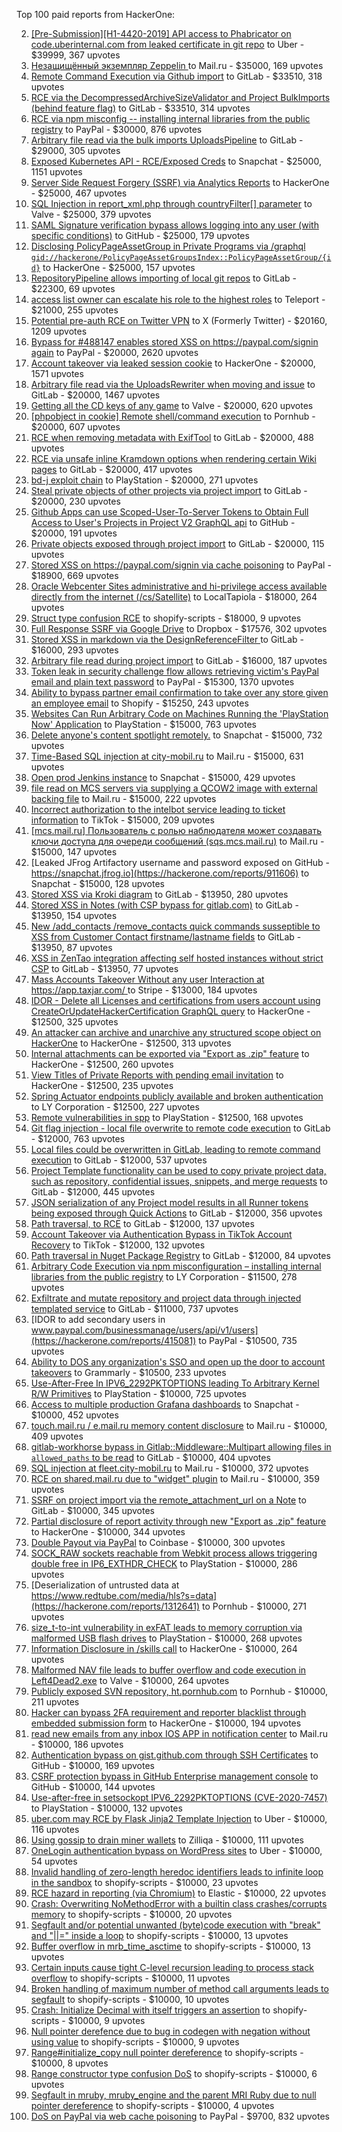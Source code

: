 Top 100 paid reports from HackerOne:

2. [[Pre-Submission][H1-4420-2019] API access to Phabricator on code.uberinternal.com from leaked certificate in git repo](https://hackerone.com/reports/591813) to Uber - $39999, 367 upvotes
3. [Незащищённый экземпляр Zeppelin ](https://hackerone.com/reports/992564) to Mail.ru - $35000, 169 upvotes
4. [Remote Command Execution via Github import](https://hackerone.com/reports/1679624) to GitLab - $33510, 318 upvotes
5. [RCE via the DecompressedArchiveSizeValidator and Project BulkImports (behind feature flag)](https://hackerone.com/reports/1609965) to GitLab - $33510, 314 upvotes
6. [RCE via npm misconfig -- installing internal libraries from the public registry](https://hackerone.com/reports/925585) to PayPal - $30000, 876 upvotes
7. [Arbitrary file read  via the bulk imports UploadsPipeline](https://hackerone.com/reports/1439593) to GitLab - $29000, 305 upvotes
8. [Exposed Kubernetes API - RCE/Exposed Creds](https://hackerone.com/reports/455645) to Snapchat - $25000, 1151 upvotes
9. [Server Side Request Forgery (SSRF) via Analytics Reports](https://hackerone.com/reports/2262382) to HackerOne - $25000, 467 upvotes
10. [SQL Injection in report_xml.php through countryFilter[] parameter](https://hackerone.com/reports/383127) to Valve - $25000, 379 upvotes
11. [SAML Signature verification bypass allows logging into any user (with specific conditions)](https://hackerone.com/reports/2579939) to GitHub - $25000, 179 upvotes
12. [Disclosing  PolicyPageAssetGroup in Private Programs via /graphql `gid://hackerone/PolicyPageAssetGroupsIndex::PolicyPageAssetGroup/{id}`](https://hackerone.com/reports/1618347) to HackerOne - $25000, 157 upvotes
13. [RepositoryPipeline allows importing of local git repos](https://hackerone.com/reports/1685822) to GitLab - $22300, 69 upvotes
14. [access list owner can escalate his role to the highest roles](https://hackerone.com/reports/2281075) to Teleport - $21000, 255 upvotes
15. [Potential pre-auth RCE on Twitter VPN](https://hackerone.com/reports/591295) to X (Formerly Twitter) - $20160, 1209 upvotes
16. [Bypass for #488147 enables stored XSS on https://paypal.com/signin again](https://hackerone.com/reports/510152) to PayPal - $20000, 2620 upvotes
17. [Account takeover via leaked session cookie](https://hackerone.com/reports/745324) to HackerOne - $20000, 1571 upvotes
18. [Arbitrary file read via the UploadsRewriter when moving and issue](https://hackerone.com/reports/827052) to GitLab - $20000, 1467 upvotes
19. [Getting all the CD keys of any game](https://hackerone.com/reports/391217) to Valve - $20000, 620 upvotes
20. [[phpobject in cookie] Remote shell/command execution](https://hackerone.com/reports/141956) to Pornhub - $20000, 607 upvotes
21. [RCE when removing metadata with ExifTool](https://hackerone.com/reports/1154542) to GitLab - $20000, 488 upvotes
22. [RCE via unsafe inline Kramdown options when rendering certain Wiki pages](https://hackerone.com/reports/1125425) to GitLab - $20000, 417 upvotes
23. [bd-j exploit chain](https://hackerone.com/reports/1379975) to PlayStation - $20000, 271 upvotes
24. [Steal private objects of other projects via project import](https://hackerone.com/reports/743953) to GitLab - $20000, 230 upvotes
25. [Github Apps can use Scoped-User-To-Server Tokens to Obtain Full Access to User's Projects in Project V2 GraphQL api](https://hackerone.com/reports/1711938) to GitHub - $20000, 191 upvotes
26. [Private objects exposed through project import](https://hackerone.com/reports/767770) to GitLab - $20000, 115 upvotes
27. [Stored XSS on https://paypal.com/signin via cache poisoning](https://hackerone.com/reports/488147) to PayPal - $18900, 669 upvotes
28. [Oracle Webcenter Sites administrative and hi-privilege access available directly from the internet (/cs/Satellite)](https://hackerone.com/reports/170532) to LocalTapiola - $18000, 264 upvotes
29. [Struct type confusion RCE](https://hackerone.com/reports/181879) to shopify-scripts - $18000, 9 upvotes
30. [Full Response SSRF via Google Drive](https://hackerone.com/reports/1406938) to Dropbox - $17576, 302 upvotes
31. [Stored XSS in markdown via the DesignReferenceFilter ](https://hackerone.com/reports/1212067) to GitLab - $16000, 293 upvotes
32. [Arbitrary file read during project import](https://hackerone.com/reports/1132378) to GitLab - $16000, 187 upvotes
33. [Token leak in security challenge flow allows retrieving victim's PayPal email and plain text password](https://hackerone.com/reports/739737) to PayPal - $15300, 1370 upvotes
34. [Ability to bypass partner email confirmation to take over any store given an employee email](https://hackerone.com/reports/300305) to Shopify - $15250, 243 upvotes
35. [Websites Can Run Arbitrary Code on Machines Running the 'PlayStation Now' Application](https://hackerone.com/reports/873614) to PlayStation - $15000, 763 upvotes
36. [Delete anyone's content spotlight remotely.](https://hackerone.com/reports/1819832) to Snapchat - $15000, 732 upvotes
37. [Time-Based SQL injection at city-mobil.ru](https://hackerone.com/reports/868436) to Mail.ru - $15000, 631 upvotes
38. [Open prod Jenkins instance](https://hackerone.com/reports/231460) to Snapchat - $15000, 429 upvotes
39. [file read on MCS servers via supplying a QCOW2 image with external backing file](https://hackerone.com/reports/1024899) to Mail.ru - $15000, 222 upvotes
40. [Incorrect authorization to the intelbot service leading to ticket information](https://hackerone.com/reports/1328546) to TikTok - $15000, 209 upvotes
41. [[mcs.mail.ru] Пользователь с ролью наблюдателя может создавать ключи доступа для очереди сообщений (sqs.mcs.mail.ru)](https://hackerone.com/reports/1177451) to Mail.ru - $15000, 147 upvotes
42. [Leaked JFrog Artifactory  username and password exposed on GitHub - https://snapchat.jfrog.io](https://hackerone.com/reports/911606) to Snapchat - $15000, 128 upvotes
43. [Stored XSS via Kroki diagram](https://hackerone.com/reports/1731349) to GitLab - $13950, 280 upvotes
44. [Stored XSS in Notes (with CSP bypass for gitlab.com)](https://hackerone.com/reports/1481207) to GitLab - $13950, 154 upvotes
45. [New /add_contacts /remove_contacts quick commands susseptible to XSS from Customer Contact firstname/lastname fields](https://hackerone.com/reports/1578400) to GitLab - $13950, 87 upvotes
46. [XSS in ZenTao integration affecting self hosted instances without strict CSP](https://hackerone.com/reports/1542510) to GitLab - $13950, 77 upvotes
47. [Mass Accounts Takeover Without any user Interaction  at https://app.taxjar.com/ ](https://hackerone.com/reports/1685970) to Stripe - $13000, 184 upvotes
48. [IDOR - Delete all Licenses and certifications from users account using CreateOrUpdateHackerCertification GraphQL query](https://hackerone.com/reports/2122671) to HackerOne - $12500, 325 upvotes
49. [An attacker can archive and unarchive any structured scope object on HackerOne](https://hackerone.com/reports/1501611) to HackerOne - $12500, 313 upvotes
50. [Internal attachments can be exported via "Export as .zip" feature](https://hackerone.com/reports/186230) to HackerOne - $12500, 260 upvotes
51. [View Titles of Private Reports with pending email invitation](https://hackerone.com/reports/2312029) to HackerOne - $12500, 235 upvotes
52. [Spring Actuator endpoints publicly available and broken authentication](https://hackerone.com/reports/838635) to LY Corporation - $12500, 227 upvotes
53. [Remote vulnerabilities in spp](https://hackerone.com/reports/2177925) to PlayStation - $12500, 168 upvotes
54. [Git flag injection - local file overwrite to remote code execution](https://hackerone.com/reports/658013) to GitLab - $12000, 763 upvotes
55. [Local files could be overwritten in GitLab, leading to remote command execution](https://hackerone.com/reports/587854) to GitLab - $12000, 537 upvotes
56. [Project Template functionality can be used to copy private project data, such as repository, confidential issues, snippets, and merge requests](https://hackerone.com/reports/689314) to GitLab - $12000, 445 upvotes
57. [JSON serialization of any Project model results in all Runner tokens being exposed through Quick Actions](https://hackerone.com/reports/509924) to GitLab - $12000, 356 upvotes
58. [Path traversal, to RCE](https://hackerone.com/reports/733072) to GitLab - $12000, 137 upvotes
59. [Account Takeover via Authentication Bypass in TikTok Account Recovery](https://hackerone.com/reports/2443228) to TikTok - $12000, 132 upvotes
60. [Path traversal in Nuget Package Registry](https://hackerone.com/reports/822262) to GitLab - $12000, 84 upvotes
61. [Arbitrary Code Execution via npm misconfiguration – installing internal libraries from the public registry](https://hackerone.com/reports/1043385) to LY Corporation - $11500, 278 upvotes
62. [Exfiltrate and mutate repository and project data through injected templated service](https://hackerone.com/reports/446585) to GitLab - $11000, 737 upvotes
63. [IDOR to add secondary users in www.paypal.com/businessmanage/users/api/v1/users](https://hackerone.com/reports/415081) to PayPal - $10500, 735 upvotes
64. [Ability to DOS any organization's SSO and open up the door to account takeovers](https://hackerone.com/reports/976603) to Grammarly - $10500, 233 upvotes
65. [Use-After-Free In IPV6_2292PKTOPTIONS leading To Arbitrary Kernel R/W Primitives](https://hackerone.com/reports/826026) to PlayStation - $10000, 725 upvotes
66. [Access to multiple production Grafana dashboards](https://hackerone.com/reports/663628) to Snapchat - $10000, 452 upvotes
67. [touch.mail.ru / e.mail.ru memory content disclosure](https://hackerone.com/reports/513236) to Mail.ru - $10000, 409 upvotes
68. [gitlab-workhorse bypass in Gitlab::Middleware::Multipart allowing files in `allowed_paths` to be read](https://hackerone.com/reports/850447) to GitLab - $10000, 404 upvotes
69. [SQL injection at fleet.city-mobil.ru](https://hackerone.com/reports/881901) to Mail.ru - $10000, 372 upvotes
70. [RCE on shared.mail.ru due to "widget" plugin](https://hackerone.com/reports/518637) to Mail.ru - $10000, 359 upvotes
71. [SSRF on project import via the remote_attachment_url on a Note](https://hackerone.com/reports/826361) to GitLab - $10000, 345 upvotes
72. [Partial disclosure of report activity through new "Export as .zip" feature](https://hackerone.com/reports/182358) to HackerOne - $10000, 344 upvotes
73. [Double Payout via PayPal](https://hackerone.com/reports/307239) to Coinbase - $10000, 300 upvotes
74. [SOCK_RAW sockets reachable from Webkit process allows triggering double free in IP6_EXTHDR_CHECK](https://hackerone.com/reports/943231) to PlayStation - $10000, 286 upvotes
75. [Deserialization of untrusted data at https://www.redtube.com/media/hls?s=data](https://hackerone.com/reports/1312641) to Pornhub - $10000, 271 upvotes
76. [size_t-to-int vulnerability in exFAT leads to memory corruption via malformed USB flash drives](https://hackerone.com/reports/1340942) to PlayStation - $10000, 268 upvotes
77. [Information Disclosure in /skills call](https://hackerone.com/reports/188719) to HackerOne - $10000, 264 upvotes
78. [Malformed NAV file leads to buffer overflow and code execution in Left4Dead2.exe](https://hackerone.com/reports/542180) to Valve - $10000, 264 upvotes
79. [Publicly exposed SVN repository, ht.pornhub.com](https://hackerone.com/reports/72243) to Pornhub - $10000, 211 upvotes
80. [Hacker can bypass 2FA requirement and reporter blacklist through embedded submission form](https://hackerone.com/reports/418767) to HackerOne - $10000, 194 upvotes
81. [read new emails from any inbox IOS APP in notification center](https://hackerone.com/reports/977212) to Mail.ru - $10000, 186 upvotes
82. [Authentication bypass on gist.github.com through SSH Certificates](https://hackerone.com/reports/1901040) to GitHub - $10000, 169 upvotes
83. [CSRF protection bypass in GitHub Enterprise management console](https://hackerone.com/reports/1497169) to GitHub - $10000, 144 upvotes
84. [Use-after-free in setsockopt IPV6_2292PKTOPTIONS (CVE-2020-7457)](https://hackerone.com/reports/1441103) to PlayStation - $10000, 132 upvotes
85. [uber.com may RCE by Flask Jinja2 Template Injection](https://hackerone.com/reports/125980) to Uber - $10000, 116 upvotes
86. [Using gossip to drain miner wallets](https://hackerone.com/reports/1058879) to Zilliqa - $10000, 111 upvotes
87. [OneLogin authentication bypass on WordPress sites](https://hackerone.com/reports/136169) to Uber - $10000, 54 upvotes
88. [Invalid handling of zero-length heredoc identifiers leads to infinite loop in the sandbox](https://hackerone.com/reports/187305) to shopify-scripts - $10000, 23 upvotes
89. [RCE hazard in reporting (via Chromium)](https://hackerone.com/reports/1168765) to Elastic - $10000, 22 upvotes
90. [Crash: Overwriting NoMethodError with a builtin class crashes/corrupts memory](https://hackerone.com/reports/186723) to shopify-scripts - $10000, 20 upvotes
91. [Segfault and/or potential unwanted (byte)code execution with "break" and "||=" inside a loop](https://hackerone.com/reports/183356) to shopify-scripts - $10000, 13 upvotes
92. [Buffer overflow in mrb_time_asctime](https://hackerone.com/reports/188326) to shopify-scripts - $10000, 13 upvotes
93. [Certain inputs cause tight C-level recursion leading to process stack overflow](https://hackerone.com/reports/189633) to shopify-scripts - $10000, 11 upvotes
94. [Broken handling of maximum number of method call arguments leads to segfault](https://hackerone.com/reports/182484) to shopify-scripts - $10000, 10 upvotes
95. [Crash: Initialize Decimal with itself triggers an assertion](https://hackerone.com/reports/185775) to shopify-scripts - $10000, 9 upvotes
96. [Null pointer derefence due to bug in codegen with negation without using value](https://hackerone.com/reports/187536) to shopify-scripts - $10000, 9 upvotes
97. [Range#initialize_copy null pointer dereference](https://hackerone.com/reports/181685) to shopify-scripts - $10000, 8 upvotes
98. [Range constructor type confusion DoS](https://hackerone.com/reports/181910) to shopify-scripts - $10000, 6 upvotes
99. [Segfault in mruby, mruby_engine and the parent MRI Ruby due to null pointer dereference](https://hackerone.com/reports/181828) to shopify-scripts - $10000, 4 upvotes
100. [DoS on PayPal via web cache poisoning](https://hackerone.com/reports/622122) to PayPal - $9700, 832 upvotes

